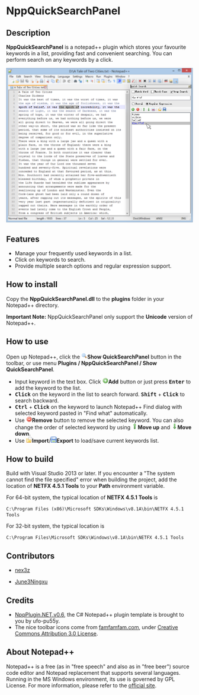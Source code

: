 # NppQuickSearchPanel

## Description

**NppQuickSearchPanel** is a notepad++ plugin which stores your favourite keywords in a list, providing fast and convenient searching. You can perform search on any keywords by a click.

![screenshot][1]


## Features

- Manage your frequently used keywords in a list. 
- Click on keywords to search.
- Provide multiple search options and regular expression support.


## How to install 

Copy the **NppQuickSearchPanel.dll** to the **plugins** folder in your Notepad++ directory.

**Important Note:** NppQuickSearchPanel only support the **Unicode** version of Notepad++.


## How to use

Open up Notepad++, click the ![pluginicon][2]**Show QuickSearchPanel** button in the toolbar, or use menu **Plugins / NppQuickSearchPanel / Show QuickSearchPanel**.

- Input keyword in the text box. Click ![add][3]**Add** button or just press <kbd>**Enter**</kbd> to add the keyword to the list. 
- <kbd>**Click**</kbd> on the keyword in the list to search forward. <kbd>**Shift**</kbd> + <kbd>**Click**</kbd> to search backward. 
- <kbd>**Ctrl**</kbd> + <kbd>**Click**</kbd> on the keyword to launch Notepad++ Find dialog with selected keyword pasted in "Find what" automatically.
- Use ![remove][4]**Remove** button to remove the selected keyword. You can also change the order of selected keyword by using ![moveup][5]**Move up** and ![movedown][6]**Move down**.
- Use ![import][7]**Import**/![export][8]**Export** to load/save current keywords list.


## How to build

Build with Visual Studio 2013 or later. If you encounter a "The system cannot find the file specified" error when building the project, add the location of **NETFX 4.5.1 Tools** to your **Path** environment variable. 

For 64-bit system, the typical location of **NETFX 4.5.1 Tools** is 
```
C:\Program Files (x86)\Microsoft SDKs\Windows\v8.1A\bin\NETFX 4.5.1 Tools
```

For 32-bit system, the typical location is 
```
C:\Program Files\Microsoft SDKs\Windows\v8.1A\bin\NETFX 4.5.1 Tools
```


## Contributors

- [nex3z](https://github.com/nex3z)

- [June3Ningxu](https://github.com/June3Ningxu)


## Credits

- [NppPlugin.NET.v0.6][9], the C# Notepad++ plugin template is brought to you by ufo-pu55y.
- The nice toolbar icons come from [famfamfam.com][10], under [Creative Commons Attribution 3.0 License][11].


## About Notepad++

Notepad++ is a free (as in "free speech" and also as in "free beer") source code editor and Notepad replacement that supports several languages. Running in the MS Windows environment, its use is governed by GPL License.
For more information, please refer to the [official site][12].


  [1]: images/screenshot.png
  [2]: images/icons/magnifier.png
  [3]: images/icons/add.png
  [4]: images/icons/delete.png
  [5]: images/icons/arrow_up.png
  [6]: images/icons/arrow_down.png
  [7]: images/icons/folder_page_white.png
  [8]: images/icons/disk.png
  [9]: http://sourceforge.net/projects/sourcecookifier/files/other%20plugins/
  [10]: http://www.famfamfam.com/    "famfamfam.com"
  [11]: http://creativecommons.org/licenses/by/2.5/    "Creative Commons Attribution 3.0 License"
  [12]: https://notepad-plus-plus.org/    "Notepad ++ Home"